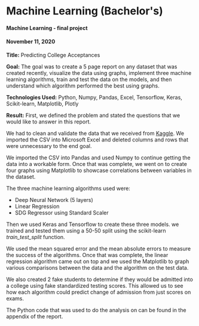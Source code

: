 # Machine Learning (Bachelor's)
#### Machine Learning - final project
#### November 11, 2020
**Title:**
Predicting College Acceptances

**Goal:**
The goal was to create a 5 page report on any dataset that was created recently, visualize the data using graphs, implement three machine learning algorithms, train and test the data on the models, and then understand which algorithm performed the best using graphs.

**Technologies Used:**
Python, Numpy, Pandas, Excel, Tensorflow, Keras, Scikit-learn, Matplotlib, Plotly

**Result:**
First, we defined the problem and stated the questions that we would like to answer in this report. 

We had to clean and validate the data that we received from [Kaggle](https://www.kaggle.com/datasets/mohansacharya/graduate-admissions). We imported the CSV into Microsoft Excel and deleted columns and rows that were unnecessary to the end goal. 

We imported the CSV into Pandas and used Numpy to continue getting the data into a workable form. Once that was complete, we went on to create four graphs using Matplotlib to showcase correlations between variables in the dataset. 

The three machine learning algorithms used were: 
- Deep Neural Network (5 layers)
- Linear Regression
- SDG Regressor using Standard Scaler

Then we used Keras and Tensorflow to create these three models. we trained and tested them using a 50-50 split using the scikit-learn *train_test_split* function. 

We used the mean squared error and the mean absolute errors to measure the success of the algorithms. Once that was complete, the linear regression algorithm came out on top and we used the Matplotlib to graph various comparisons between the data and the algorithm on the test data. 

We also created 2 fake students to determine if they would be admitted into a college using fake standardized testing scores. This allowed us to see how each algorithm could predict change of admission from just scores on exams.

The Python code that was used to do the analysis on can be found in the appendix of the report. 